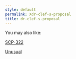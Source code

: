 ```yaml
---
style: default
permalink: Xdr-clef-s-proposal
title: dr-clef-s-proposal
---
```

You may also like:

[SCP-322](http://scp-wiki.net/scp-322)

[Unusual](http://scp-wiki.net/unusual)
